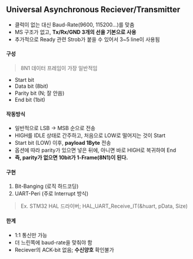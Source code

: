 ## Universal Asynchronous Reciever/Transmitter
* 클럭이 없는 대신 Baud-Rate(9600, 115200...)를 맞춤 
* MS 구조가 없고, __Tx/Rx/GND 3개의 선을 기본으로 사용__
* 추가적으로 Ready 관련 Strob가 붙을 수 있어서 3~5 line이 사용됨

#### 구성
> 8N1 데이터 프레임이 가장 일반적임
* Start bit
* Data bit (8bit)
* Parity bit (N; 잘 안씀)
* End bit (1bit)
#### 작동방식
* 일반적으로 LSB -> MSB 순으로 전송
* HIGH를 IDLE 상태로 간주하고, 처음으로 LOW로 떨어지는 것이 Start
* Start bit (LOW) 이후, __payload 1Byte__ 전송
* 옵션에 따라 parity가 있으면 넣은 뒤에, 아니면 바로 HIGH로 복귀하여 End
* __즉, parity가 없으면 10bit가 1-Frame(8N1)이 된다.__
#### 구현
1) Bit-Banging (로직 하드코딩)
2) UART-Peri (주로 Interrupt 방식)
> Ex. STM32 HAL 드라이버; HAL_UART_Receive_IT(&huart, pData, Size) 
#### 한계
* 1:1 통신만 가능
* 더 느린쪽에 baud-rate을 맞춰야 함
* Reciever의 ACK-bit 없음; __수신양호__ 확인불가 
